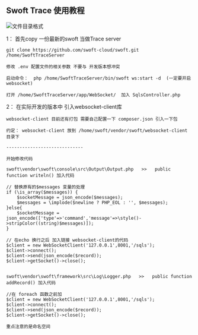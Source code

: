 Swoft Trace 使用教程
---------------------------------------

![文件目录格式](file:///F:/SwoftTrace%E4%BD%BF%E7%94%A8%E6%95%99%E7%A8%8B/ls.png)


1： 首先copy 一份最新的swoft 当做Trace server

    git clone https://github.com/swoft-cloud/swoft.git  /home/SwoftTraceServer

	修改 .env 配置文件的相关参数 不要与 开发版本想冲突 
	
    启动命令：  php /home/SwoftTraceServer/bin/swoft ws:start -d  (一定要开启websocket)

	打开 /home/SwoftTraceServer/app/WebSocket/  加入 SqlsController.php 
	
2： 在实际开发的版本中 引入websocket-client库  

	websocket-client 目前还有打包 需要自己配置一下 composer.json 引入一下包 

    约定： websocket-client 放到 /home/swoft/vendor/swoft/websocket-client 目录下 

    -----------------------------

    开始修改代码 

    swoft\vendor\swoft\console\src\Output\Output.php   >>   public function writeln() 加入代码 

	// 替换原有的$messages 变量的处理
    if (\is_array($messages)) {
        $socketMessage = json_encode($messages);
        $messages = \implode($newline ? PHP_EOL : '', $messages);
    }else{
        $socketMessage = json_encode(['type'=>'command','message'=>\style()->stripColor((string)$messages)]);
    }
   
    // 在echo 换行之后 加入链接 websocket-client的代码
    $client = new WebSocketClient('127.0.0.1',8001,'/sqls');
    $client->connect();
    $client->send(json_encode($record));
    $client->getSocket()->close();

   
    swoft\vendor\swoft\framework\src\Log\Logger.php   >>   public function addRecord() 加入代码 

    //在 foreach 函数之前加    
	$client = new WebSocketClient('127.0.0.1',8001,'/sqls');
    $client->connect();
    $client->send(json_encode($record));
    $client->getSocket()->close();
 
	重点注意的是命名空间
